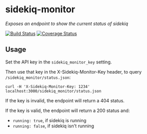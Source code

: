 # sidekiq-monitor

*Exposes an endpoint to show the current status of sidekiq*

[![Build Status](https://travis-ci.org/mozilla/discourse-sidekiq-monitor.svg?branch=master)](https://travis-ci.org/mozilla/discourse-sidekiq-monitor)
 [![Coverage Status](https://coveralls.io/repos/github/mozilla/discourse-sidekiq-monitor/badge.svg?branch=master)](https://coveralls.io/github/mozilla/discourse-sidekiq-monitor?branch=master)

## Usage

Set the API key in the `sidekiq_monitor_key` setting.

Then use that key in the X-Sidekiq-Monitor-Key header, to query `/sidekiq_monitor/status.json`:

```
curl -H 'X-Sidekiq-Monitor-Key: 1234' localhost:3000/sidekiq_monitor/status.json
```

If the key is invalid, the endpoint will return a 404 status.

If the key is valid, the endpoint will return a 200 status and:

- `running: true`, if sidekiq is running
- `running: false`, if sidekiq isn't running
